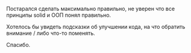 Постарался сделать максимально правильно, не уверен что все принципы solid
и ООП понял правильно.

Хотелось бы увидеть подсказки об улучшении кода, на что обратить внимание / либо что-то поменять.

Спасибо.